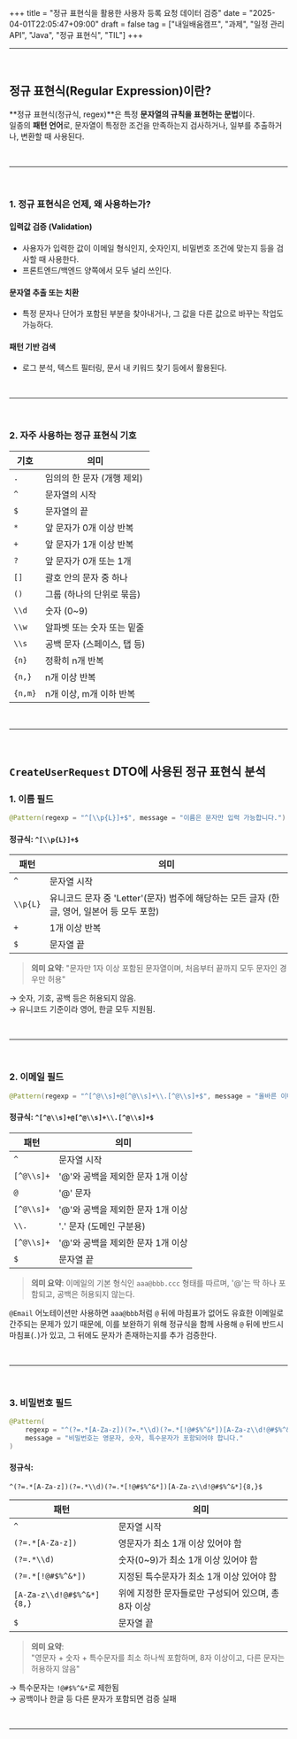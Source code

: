 +++
title = "정규 표현식을 활용한 사용자 등록 요청 데이터 검증"
date = "2025-04-01T22:05:47+09:00"
draft = false
tag = ["내일배움캠프", "과제", "일정 관리 API", "Java", "정규 표현식", "TIL"]
+++

<hr>
<br>

## 정규 표현식(Regular Expression)이란?

**정규 표현식(정규식, regex)**은 특정 **문자열의 규칙을 표현하는 문법**이다.  
일종의 **패턴 언어**로, 문자열이 특정한 조건을 만족하는지 검사하거나, 일부를 추출하거나, 변환할 때 사용된다.

<br>
<hr>
<br>

### 1. 정규 표현식은 언제, 왜 사용하는가?

#### 입력값 검증 (Validation)
- 사용자가 입력한 값이 이메일 형식인지, 숫자인지, 비밀번호 조건에 맞는지 등을 검사할 때 사용한다.
- 프론트엔드/백엔드 양쪽에서 모두 널리 쓰인다.

#### 문자열 추출 또는 치환
- 특정 문자나 단어가 포함된 부분을 찾아내거나, 그 값을 다른 값으로 바꾸는 작업도 가능하다.

#### 패턴 기반 검색
- 로그 분석, 텍스트 필터링, 문서 내 키워드 찾기 등에서 활용된다.

<br>
<hr>
<br>

### 2. 자주 사용하는 정규 표현식 기호

| 기호 | 의미 |
|------|------|
| `.` | 임의의 한 문자 (개행 제외) |
| `^` | 문자열의 시작 |
| `$` | 문자열의 끝 |
| `*` | 앞 문자가 0개 이상 반복 |
| `+` | 앞 문자가 1개 이상 반복 |
| `?` | 앞 문자가 0개 또는 1개 |
| `[]` | 괄호 안의 문자 중 하나 |
| `()` | 그룹 (하나의 단위로 묶음) |
| `\\d` | 숫자 (0~9) |
| `\\w` | 알파벳 또는 숫자 또는 밑줄 |
| `\\s` | 공백 문자 (스페이스, 탭 등) |
| `{n}` | 정확히 n개 반복 |
| `{n,}` | n개 이상 반복 |
| `{n,m}` | n개 이상, m개 이하 반복 |

<br>
<hr>
<br>

## `CreateUserRequest` DTO에 사용된 정규 표현식 분석

### 1. 이름 필드

```java
@Pattern(regexp = "^[\\p{L}]+$", message = "이름은 문자만 입력 가능합니다.")
```

#### 정규식: `^[\\p{L}]+$`

| 패턴 | 의미 |
|------|------|
| `^` | 문자열 시작 |
| `\\p{L}` | 유니코드 문자 중 'Letter'(문자) 범주에 해당하는 모든 글자 (한글, 영어, 일본어 등 모두 포함) |
| `+` | 1개 이상 반복 |
| `$` | 문자열 끝 |

> **의미 요약**: "문자만 1자 이상 포함된 문자열이며, 처음부터 끝까지 모두 문자인 경우만 허용"

→ 숫자, 기호, 공백 등은 허용되지 않음.  
→ 유니코드 기준이라 영어, 한글 모두 지원됨.

<br>
<hr>
<br>

### 2. 이메일 필드

```java
@Pattern(regexp = "^[^@\\s]+@[^@\\s]+\\.[^@\\s]+$", message = "올바른 이메일이 아닙니다.")
```

#### 정규식: `^[^@\\s]+@[^@\\s]+\\.[^@\\s]+$`

| 패턴 | 의미 |
|------|------|
| `^` | 문자열 시작 |
| `[^@\\s]+` | '@'와 공백을 제외한 문자 1개 이상 |
| `@` | '@' 문자 |
| `[^@\\s]+` | '@'와 공백을 제외한 문자 1개 이상 |
| `\\.` | '.' 문자 (도메인 구분용) |
| `[^@\\s]+` | '@'와 공백을 제외한 문자 1개 이상 |
| `$` | 문자열 끝 |

> **의미 요약**: 이메일의 기본 형식인 `aaa@bbb.ccc` 형태를 따르며, '@'는 딱 하나 포함되고, 공백은 허용되지 않는다.

`@Email` 어노테이션만 사용하면 `aaa@bbb`처럼 `@` 뒤에 마침표가 없어도 유효한 이메일로 간주되는 문제가 있기 때문에, 이를 보완하기 위해 정규식을 함께 사용해 `@` 뒤에 반드시 마침표(`.`)가 있고, 그 뒤에도 문자가 존재하는지를 추가 검증한다.

<br>
<hr>
<br>

### 3. 비밀번호 필드

```java
@Pattern(
    regexp = "^(?=.*[A-Za-z])(?=.*\\d)(?=.*[!@#$%^&*])[A-Za-z\\d!@#$%^&*]{8,}$",
    message = "비밀번호는 영문자, 숫자, 특수문자가 포함되어야 합니다."
)
```

#### 정규식:  
`^(?=.*[A-Za-z])(?=.*\\d)(?=.*[!@#$%^&*])[A-Za-z\\d!@#$%^&*]{8,}$`

| 패턴 | 의미 |
|------|------|
| `^` | 문자열 시작 |
| `(?=.*[A-Za-z])` | 영문자가 최소 1개 이상 있어야 함 |
| `(?=.*\\d)` | 숫자(0~9)가 최소 1개 이상 있어야 함 |
| `(?=.*[!@#$%^&*])` | 지정된 특수문자가 최소 1개 이상 있어야 함 |
| `[A-Za-z\\d!@#$%^&*]{8,}` | 위에 지정한 문자들로만 구성되어 있으며, 총 8자 이상 |
| `$` | 문자열 끝 |

> **의미 요약**:  
> "영문자 + 숫자 + 특수문자를 최소 하나씩 포함하며, 8자 이상이고, 다른 문자는 허용하지 않음"

→ 특수문자는 `!@#$%^&*`로 제한됨  
→ 공백이나 한글 등 다른 문자가 포함되면 검증 실패

<br>
<hr>